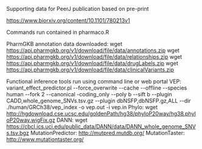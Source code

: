 Supporting data for PeerJ publication based on pre-print

https://www.biorxiv.org/content/10.1101/780213v1

Commands run contained in pharmaco.R

PharmGKB annotation data downloaded:
wget https://api.pharmgkb.org/v1/download/file/data/annotations.zip
wget https://api.pharmgkb.org/v1/download/file/data/relationships.zip
wget https://api.pharmgkb.org/v1/download/file/data/drugLabels.zip
wget https://api.pharmgkb.org/v1/download/file/data/clinicalVariants.zip

Functional inference tools run using command line or web portal
VEP: variant_effect_predictor.pl --force_overwrite --cache --offline --species human --fork 2 --canonical -coding_only --poly b --sift b --plugin CADD,whole_genome_SNVs.tsv.gz --plugin dbNSFP,dbNSFP.gz,ALL --dir ./human/GRCh38/vep_index -o vep.out -i vep.in
Phylo: wget http://hgdownload.cse.ucsc.edu/goldenPath/hg38/phyloP20way/hg38.phyloP20way.wigFix.gz
DANN: wget https://cbcl.ics.uci.edu/public_data/DANN/data/DANN_whole_genome_SNVs.tsv.bgz
MutationPredictor: http://mutpred.mutdb.org/
MutationTaster: http://www.mutationtaster.org/


